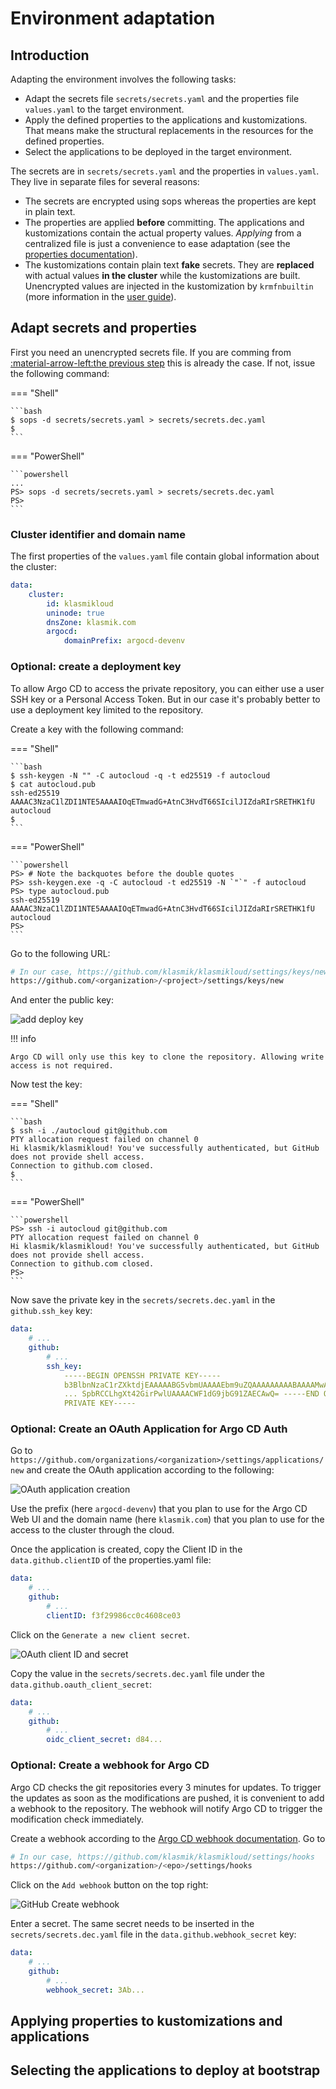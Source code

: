 # Environment adaptation

## Introduction

Adapting the environment involves the following tasks:

-   Adapt the secrets file `secrets/secrets.yaml` and the properties file
    `values.yaml` to the target environment.
-   Apply the defined properties to the applications and kustomizations. That
    means make the structural replacements in the resources for the defined
    properties.
-   Select the applications to be deployed in the target environment.

The secrets are in `secrets/secrets.yaml` and the properties in `values.yaml`.
They live in separate files for several reasons:

-   The secrets are encrypted using sops whereas the properties are kept in
    plain text.
-   The properties are applied **before** committing. The applications and
    kustomizations contain the actual property values. _Applying_ from a
    centralized file is just a convenience to ease adaptation (see the
    [properties documentation](/user-guide/properties)).
-   The kustomizations contain plain text **fake** secrets. They are
    **replaced** with actual values **in the cluster** while the kustomizations
    are built. Unencrypted values are injected in the kustomization by
    `krmfnbuiltin` (more information in the [user guide](/user-guide/secrets)).

## Adapt secrets and properties

First you need an unencrypted secrets file. If you are comming from
[:material-arrow-left:the previous step](../3-change-encryption-key) this is
already the case. If not, issue the following command:

=== "Shell"

    ```bash
    $ sops -d secrets/secrets.yaml > secrets/secrets.dec.yaml
    $
    ```

=== "PowerShell"

    ```powershell
    ...
    PS> sops -d secrets/secrets.yaml > secrets/secrets.dec.yaml
    PS>
    ```

### Cluster identifier and domain name

The first properties of the `values.yaml` file contain global information about
the cluster:

```yaml
data:
    cluster:
        id: klasmikloud
        uninode: true
        dnsZone: klasmik.com
        argocd:
            domainPrefix: argocd-devenv
```

### Optional: create a deployment key

To allow Argo CD to access the private repository, you can either use a user SSH
key or a Personal Access Token. But in our case it's probably better to use a
deployment key limited to the repository.

Create a key with the following command:

=== "Shell"

    ```bash
    $ ssh-keygen -N "" -C autocloud -q -t ed25519 -f autocloud
    $ cat autocloud.pub
    ssh-ed25519 AAAAC3NzaC1lZDI1NTE5AAAAIOqETmwadG+AtnC3HvdT66SIcilJIZdaRIrSRETHK1fU autocloud
    $
    ```

=== "PowerShell"

    ```powershell
    PS> # Note the backquotes before the double quotes
    PS> ssh-keygen.exe -q -C autocloud -t ed25519 -N `"`" -f autocloud
    PS> type autocloud.pub
    ssh-ed25519 AAAAC3NzaC1lZDI1NTE5AAAAIOqETmwadG+AtnC3HvdT66SIcilJIZdaRIrSRETHK1fU autocloud
    PS>
    ```

Go to the following URL:

```bash
# In our case, https://github.com/klasmik/klasmikloud/settings/keys/new
https://github.com/<organization>/<project>/settings/keys/new
```

And enter the public key:

![add deploy key](../img/add_deploy_key.png)

!!! info

    Argo CD will only use this key to clone the repository. Allowing write
    access is not required.

Now test the key:

=== "Shell"

    ```bash
    $ ssh -i ./autocloud git@github.com
    PTY allocation request failed on channel 0
    Hi klasmik/klasmikloud! You've successfully authenticated, but GitHub does not provide shell access.
    Connection to github.com closed.
    $
    ```

=== "PowerShell"

    ```powershell
    PS> ssh -i autocloud git@github.com
    PTY allocation request failed on channel 0
    Hi klasmik/klasmikloud! You've successfully authenticated, but GitHub does not provide shell access.
    Connection to github.com closed.
    PS>
    ```

Now save the private key in the `secrets/secrets.dec.yaml` in the
`github.ssh_key` key:

```yaml
data:
    # ...
    github:
        # ...
        ssh_key:
            -----BEGIN OPENSSH PRIVATE KEY-----
            b3BlbnNzaC1rZXktdjEAAAAABG5vbmUAAAAEbm9uZQAAAAAAAAABAAAAMwAAAAtzc2gtZW
            ... SpbRCCLhgXt42GirPwlUAAAACWF1dG9jbG91ZAECAwQ= -----END OPENSSH
            PRIVATE KEY-----
```

### Optional: Create an OAuth Application for Argo CD Auth

Go to
`https://github.com/organizations/<organization>/settings/applications/new` and
create the OAuth application according to the following:

![OAuth application creation](../img/github_oauth_application.png)

Use the prefix (here `argocd-devenv`) that you plan to use for the Argo CD Web
UI and the domain name (here `klasmik.com`) that you plan to use for the access
to the cluster through the cloud.

Once the application is created, copy the Client ID in the
`data.github.clientID` of the properties.yaml file:

```yaml
data:
    # ...
    github:
        # ...
        clientID: f3f29986cc0c4608ce03
```

Click on the `Generate a new client secret`.

![OAuth client ID and secret](../img/oauth_client_secret.png)

Copy the value in the `secrets/secrets.dec.yaml` file under the
`data.github.oauth_client_secret`:

```yaml
data:
    # ...
    github:
        # ...
        oidc_client_secret: d84...
```

### Optional: Create a webhook for Argo CD

Argo CD checks the git repositories every 3 minutes for updates. To trigger the
updates as soon as the modifications are pushed, it is convenient to add a
webhook to the repository. The webhook will notify Argo CD to trigger the
modification check immediately.

Create a webhook according to the [Argo CD webhook documentation]. Go to

```bash
# In our case, https://github.com/klasmik/klasmikloud/settings/hooks
https://github.com/<organization>/<epo>/settings/hooks
```

Click on the `Add webhook` button on the top right:

![GitHub Create webhook](../img/github_create_webhook.png)

Enter a secret. The same secret needs to be inserted in the
`secrets/secrets.dec.yaml` file in the `data.github.webhook_secret` key:

```yaml
data:
    # ...
    github:
        # ...
        webhook_secret: 3Ab...
```

## Applying properties to kustomizations and applications

## Selecting the applications to deploy at bootstrap

<!-- prettier-ignore-start -->

[OAuth application:material-open-in-new:]: https://docs.github.com/en/developers/apps/building-oauth-apps/creating-an-oauth-app
[Autocloud repository]: https://github.com/antoinemartin/autocloud.git
[Argo CD webhook documentation]: https://argo-cd.readthedocs.io/en/stable/operator-manual/webhook/
[klasmik:material-open-in-new:]: https://github.com/klasmik
<!-- prettier-ignore-end -->
